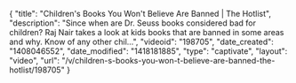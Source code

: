 {
    "title": "Children's Books You Won't Believe Are Banned | The Hotlist",
    "description": "Since when are Dr. Seuss books considered bad for children? Raj Nair takes a look at kids books that are banned in some areas and why. Know of any other chil...",
    "videoid": "198705",
    "date_created": "1408046552",
    "date_modified": "1418181885",
    "type": "captivate",
    "layout": "video",
    "url": "\/v\/children-s-books-you-won-t-believe-are-banned-the-hotlist\/198705"
}